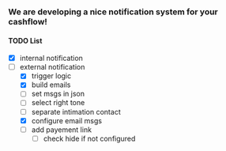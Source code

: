 ### We are developing a nice notification system for your cashflow!

#### TODO List
  - [x] internal notification
  - [ ] external notification
    - [x] trigger logic
    - [x] build emails
    - [ ] set msgs in json
    - [ ] select right tone
    - [ ] separate intimation contact
    - [x] configure email msgs
    - [ ] add payement link
      - [ ] check hide if not configured
